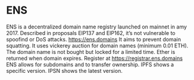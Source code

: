 # ENS

ENS is a decentralized domain name registry launched on mainnet in amy 2017.
Described in proposals EIP137 and EIP162, it’s not vulnerable to spoofind or DoS attacks.
https://ens.domains
It aims to prevent domain squatting.
It uses vickerey auction for domain names (minimum 0.01 ETH). The domain name is not bought but locked for a limited time.
Ether is returned when domain expires.
Register at https://registrar.ens.domains
ENS allows for subdomains and to transfer ownership.
IPFS shows a specific version.
IPSN shows the latest version.
